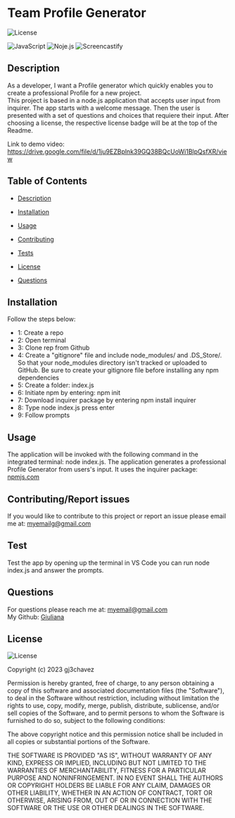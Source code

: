 # Team Profile Generator
![License](https://img.shields.io/badge/License%20-MIT-orange) <br/>

![JavaScript](https://img.shields.io/badge/-JavaScript-yellow)  ![Noje.js](https://img.shields.io/badge/-node.js-brightgreen)  ![Screencastify](https://img.shields.io/badge/-Screencastify-red)  


## Description
   As a developer, I want a Profile generator which quickly enables you to create a professional Profile for a new project.  
   This project is based in a node.js application that accepts user input from inquirer. 
   The app starts with a welcome message. Then the user is presented with a set of questions and choices that requiere their input. 
   After choosing a license, the respective license badge will be at the top of the Readme. 

   Link to demo video: https://drive.google.com/file/d/1ju9EZBplnk39GQ38BQcUoWi1BlpQsfXR/view

## Table of Contents
  - [Description](#Description)
  - [Installation](#Installation)
  - [Usage](#Usage)
  - [Contributing](#Contributing)
  
  - [Tests](#Tests)
  - [License](#License)
  - [Questions](#Questions)

  
## Installation 
   Follow the steps below:
- 1: Create a repo
- 2: Open terminal
- 3: Clone rep from Github
- 4: Create a "gitignore" file and include node_modules/ and .DS_Store/. 
     So that your node_modules directory isn't tracked or uploaded to GitHub. 
     Be sure to create your gitignore file before installing any npm dependencies
- 5: Create a folder: index.js
- 6: Initiate npm by entering: npm init
- 7: Download inquirer package by entering npm install inquirer
- 8: Type node index.js press enter
- 9: Follow prompts
    

## Usage
The application will be invoked with the following command in the integrated terminal: node index.js.
The application generates a professional Profile Generator from users's input. It uses the inquirer package: 
[npmjs.com](https://www.npmjs.com/package/inquirer)
  
## Contributing/Report issues
If you would like to contribute to this project or report an issue please email me at: myemailg@gmail.com
   


## Test
Test the app by opening up the terminal in VS Code you can run node index.js and answer the prompts.



## Questions
For questions please reach me at: myemail@gmail.com <br/>
My Github: [Giuliana](https://github.com/myemail)


## License
  ![License](https://img.shields.io/badge/License%20-MIT-orange)
  
  Copyright (c) 2023 gj3chavez

Permission is hereby granted, free of charge, to any person obtaining a copy
of this software and associated documentation files (the "Software"), to deal
in the Software without restriction, including without limitation the rights
to use, copy, modify, merge, publish, distribute, sublicense, and/or sell
copies of the Software, and to permit persons to whom the Software is
furnished to do so, subject to the following conditions:

The above copyright notice and this permission notice shall be included in all
copies or substantial portions of the Software.

THE SOFTWARE IS PROVIDED "AS IS", WITHOUT WARRANTY OF ANY KIND, EXPRESS OR
IMPLIED, INCLUDING BUT NOT LIMITED TO THE WARRANTIES OF MERCHANTABILITY,
FITNESS FOR A PARTICULAR PURPOSE AND NONINFRINGEMENT. IN NO EVENT SHALL THE
AUTHORS OR COPYRIGHT HOLDERS BE LIABLE FOR ANY CLAIM, DAMAGES OR OTHER
LIABILITY, WHETHER IN AN ACTION OF CONTRACT, TORT OR OTHERWISE, ARISING FROM,
OUT OF OR IN CONNECTION WITH THE SOFTWARE OR THE USE OR OTHER DEALINGS IN THE
SOFTWARE.